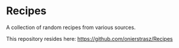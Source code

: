 # Recipes

A collection of random recipes from various sources.

This repository resides here: https://github.com/onierstrasz/Recipes
